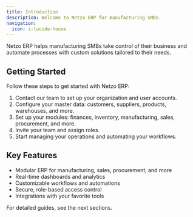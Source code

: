 ```yaml
---
title: Introduction
description: Welcome to Netzo ERP for manufacturing SMBs.
navigation:
  icon: i-lucide-house
---
```


Netzo ERP helps manufacturing SMBs take control of their business and automate processes with custom solutions tailored to their needs.

## Getting Started

Follow these steps to get started with Netzo ERP:

1. Contact our team to set up your organization and user accounts.
2. Configure your master data: customers, suppliers, products, warehouses, and more.
3. Set up your modules: finances, inventory, manufacturing, sales, procurement, and more.
4. Invite your team and assign roles.
5. Start managing your operations and automating your workflows.

## Key Features

- Modular ERP for manufacturing, sales, procurement, and more
- Real-time dashboards and analytics
- Customizable workflows and automations
- Secure, role-based access control
- Integrations with your favorite tools

For detailed guides, see the next sections.
